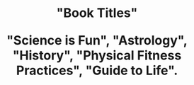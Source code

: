 <header>
  <h1>"Book Titles"</h>
  <p>"Science is Fun", "Astrology", "History", "Physical Fitness Practices", "Guide to Life".</p>
